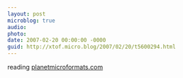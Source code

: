 ```yaml
---
layout: post
microblog: true
audio: 
photo: 
date: 2007-02-20 00:00:00 -0000
guid: http://xtof.micro.blog/2007/02/20/t5600294.html
---
```

reading [planetmicroformats.com](http://planetmicroformats.com/)
